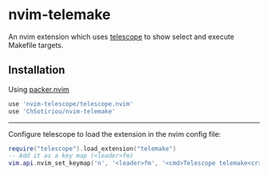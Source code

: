 # nvim-telemake

An nvim extension which uses
[telescope](https://github.com/nvim-telescope/telescope.nvim) to show select
and execute Makefile targets.

## Installation

Using [packer.nvim](https://github.com/wbthomason/packer.nvim)

```lua
use 'nvim-telescope/telescope.nvim'
use 'ChSotiriou/nvim-telemake'
```

---

Configure telescope to load the extension in the nvim config file:

```lua
require("telescope").load_extension("telemake")
-- Add it as a key map (<leader>fm)
vim.api.nvim_set_keymap('n', '<leader>fm', '<cmd>Telescope telemake<cr>', { noremap = true, silent = true })
```


